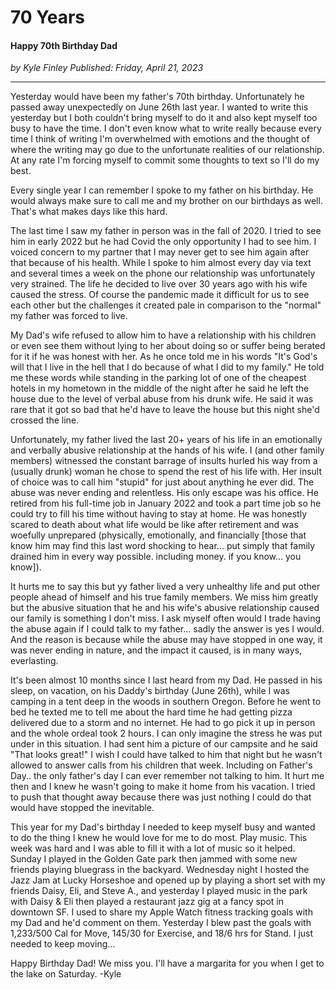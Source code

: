 # 70 Years
#### Happy 70th Birthday Dad

*<div class="article-meta-data"> by <span class="article-meta-author" itemprop="author">Kyle Finley</span> Published: <time itemprop="pubdate" datetime="4/21/2023">Friday, April 21, 2023</time></div>*

---

Yesterday would have been my father's 70th birthday. Unfortunately he passed away unexpectedly on June 26th last year. I wanted to write this yesterday but I both couldn't bring myself to do it and also kept myself too busy to have the time. I don't even know what to write really because every time I think of writing I'm overwhelmed with emotions and the thought of where the writing may go due to the unfortunate realities of our relationship. At any rate I'm forcing myself to commit some thoughts to text so I'll do my best.

Every single year I can remember I spoke to my father on his birthday. He would always make sure to call me and my brother on our birthdays as well. That's what makes days like this hard.

The last time I saw my father in person was in the fall of 2020. I tried to see him in early 2022 but he had Covid the only opportunity I had to see him. I voiced concern to my partner that I may never get to see him again after that because of his health. While I spoke to him almost every day via text and several times a week on the phone our relationship was unfortunately very strained. The life he decided to live over 30 years ago with his wife caused the stress. Of course the pandemic made it difficult for us to see each other but the challenges it created pale in comparison to the "normal" my father was forced to live.

My Dad's wife refused to allow him to have a relationship with his children or even see them without lying to her about doing so or suffer being berated for it if he was honest with her. As he once told me in his words "It's God's will that I live in the hell that I do because of what I did to my family." He told me these words while standing in the parking lot of one of the cheapest hotels in my hometown in the middle of the night after he said he left the house due to the level of verbal abuse from his drunk wife. He said it was rare that it got so bad that he'd have to leave the house but this night she'd crossed the line.

Unfortunately, my father lived the last 20+ years of his life in an emotionally and verbally abusive relationship at the hands of his wife. I (and other family members) witnessed the constant barrage of insults hurled his way from a (usually drunk) woman he chose to spend the rest of his life with. Her insult of choice was to call him "stupid" for just about anything he ever did. The abuse was never ending and relentless. His only escape was his office. He retired from his full-time job in January 2022 and took a part time job so he could try to fill his time without having to stay at home. He was honestly scared to death about what life would be like after retirement and was woefully unprepared (physically, emotionally, and financially [those that know him may find this last word shocking to hear... put simply that family drained him in every way possible. including money. if you know... you know]).

It hurts me to say this but yy father lived a very unhealthy life and put other people ahead of himself and his true family members. We miss him greatly but the abusive situation that he and his wife's abusive relationship caused our family is something I don't miss. I ask myself often would I trade having the abuse again if I could talk to my father... sadly the answer is yes I would. And the reason is because while the abuse may have stopped in one way, it was never ending in nature, and the impact it caused, is in many ways, everlasting.

It's been almost 10 months since I last heard from my Dad. He passed in his sleep, on vacation, on his Daddy's birthday (June 26th), while I was camping in a tent deep in the woods in southern Oregon. Before he went to bed he texted me to tell me about the hard time he had getting pizza delivered due to a storm and no internet. He had to go pick it up in person and the whole ordeal took 2 hours. I can only imagine the stress he was put under in this situation. I had sent him a picture of our campsite and he said "That looks great!" I wish I could have talked to him that night but he wasn't allowed to answer calls from his children that week. Including on Father's Day.. the only father's day I can ever remember not talking to him. It hurt me then and I knew he wasn't going to make it home from his vacation. I tried to push that thought away because there was just nothing I could do that would have stopped the inevitable.

This year for my Dad's birthday I needed to keep myself busy and wanted to do the thing I knew he would love for me to do most. Play music. This week was hard and I was able to fill it with a lot of music so it helped. Sunday I played in the Golden Gate park then jammed with some new friends playing bluegrass in the backyard. Wednesday night I hosted the Jazz Jam at Lucky Horseshoe and opened up by playing a short set with my friends Daisy, Eli, and Steve A., and yesterday I played music in the park with Daisy & Eli then played a restaurant jazz gig at a fancy spot in downtown SF. I used to share my Apple Watch fitness tracking goals with my Dad and he'd comment on them. Yesterday I blew past the goals with  1,233/500 Cal for Move, 145/30 for Exercise, and 18/6 hrs for Stand. I just needed to keep moving...

Happy Birthday Dad! We miss you. I'll have a margarita for you when I get to the lake on Saturday.
-Kyle

